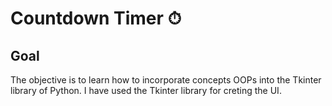 # Countdown Timer ⏱

## Goal
The objective is to learn how to incorporate concepts OOPs into the Tkinter library of Python. I have used the Tkinter library for creting the UI.
